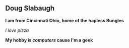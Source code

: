## Doug Slabaugh

**I am from Cincinnati Ohio, home of the hapless Bungles**

*I love pizza*

**My hobby is *computers* cause I'm a geek**
